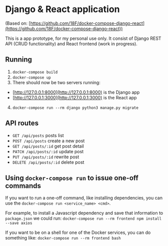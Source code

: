 # Django & React application
(Based on: [https://github.com/18F/docker-compose-django-react](https://github.com/18F/docker-compose-django-react))

This is a app prototype, for my personal use only. It consist of Django REST API (CRUD functionality) and React frontend (work in progress).

## Running

1. `docker-compose build`
1. `docker-compose up`
1. There should now be two servers running:
  - [http://127.0.0.1:8000](http://127.0.0.1:8000) is the Django app
  - [http://127.0.0.1:3000](http://127.0.0.1:3000) is the React app
4. `docker-compose run --rm django python3 manage.py migrate`

## API routes

- `GET /api/posts` posts list
- `POST /api/posts` create a new post
- `GET /api/posts/:id` get post detail
- `PATCH /api/posts/:id` update post
- `PUT /api/posts/:id` rewrite post
- `DELETE /api/posts/:id` delete post

## Using `docker-compose run` to issue one-off commands

If you want to run a one-off command, like installing dependencies, you can use the `docker-compose run <service_name> <cmd>`.

For example, to install a Javascript dependency and save that information to `package.json` we could run:
`docker-compose run --rm frontend npm install --save axios`

If you want to be on a shell for one of the Docker services, you can do something like:
`docker-compose run --rm frontend bash`